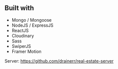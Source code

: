 ## Built with
- Mongo / Mongoose
- NodeJS / ExpressJS
- ReactJS
- Cloudinary
- Sass 
- SwiperJS
- Framer Motion

Server: https://github.com/drainerr/real-estate-server
